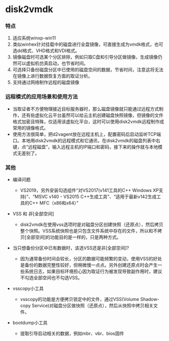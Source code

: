 # disk2vmdk

### 特点

1. 适应系统winxp-win11
1. 类似winhex针对挂载中的磁盘进行全盘镜像，可直接生成为vmdk格式，也可选dd格式、VHD格式和VDI格式。
1. 镜像磁盘时可选某个分区排除，例如只取C盘和引导分区做镜像，生成镜像仍然可以虚拟机仿真启动，也节省时间。
1. 可选择只备份磁盘分区中已使用的磁盘空间的数据，节省时间，注意这将无法在镜像上进行数据恢复方面的取证分析。
1. 支持通过网络制作远程的磁盘镜像

### 远程模式的应用场景和使用方法

  - 当取证者不方便物理接近目标服务器时，那么磁盘镜像就只能通过远程方式制作，还有些虚拟化云平台虽然可以给云主机创建磁盘快照镜像，但镜像的文件格式加密且特殊，仅适用该虚拟化平台，这时可以使用disk2vmdk远程制作成常用的镜像格式。
  - 使用方法很简单，把d2vagent放在远程主机上，配置密码后启动监听TCP端口。本地用disk2vmdk的远程模式和它通讯，在disk2vmdk的磁盘列表中右键，点“远程磁盘”，输入远程主机的IP端口和密码，接下来的操作就与本地模式无差别了。

### 其他

- 编译问题
  - VS2019，另外安装勾选组件“对VS2017(v141工具的C++ Windows XP支持)”、“MSVC v140 - VS2015 C++生成工具”、“适用于最新v142生成工具的C++ MFC（x86和x64）”

- VSS 和 非[全部空间]
  - disk2vmdk在使用vss选项时是对磁盘分区创建快照（还原点），然后拷贝整个快照。VSS系统快照也是只包含文件系统中存在的文件，所以和不拷贝[全部空间]的功能目的是一样的，只是两种方式。

- 当只想备份分区中已有数据时，该选VSS还是非[全部空间]?
  - 因为通常备份时间会较长，分区的数据可能频繁的变动，使用VSS的好处是备份的数据完整性较好，但稍微慢一点点。另外创建还原点时会产生一些系统日志，如果目标环境担心因为取证行为被发现导致副作用时，建议不勾选全部空间也不勾选VSS。

- vsscopy小工具
  - vsscopy的功能是方便拷贝锁定中的文件，通过VSS(Volume Shadow-copy Service)对磁盘分区做快照（还原点），然后从快照中拷贝相关文件。

- bootdump小工具
  - 提取引导启动相关的数据，例如mbr、vbr、bios固件
